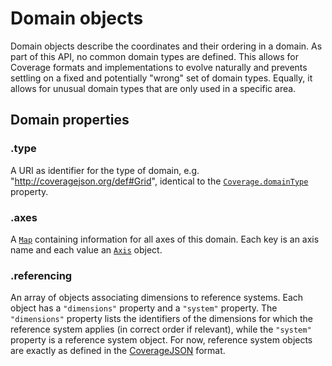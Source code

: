 # Domain objects

Domain objects describe the coordinates and their ordering in a domain.
As part of this API, no common domain types are defined.
This allows for Coverage formats and implementations to evolve naturally and prevents settling on a fixed and potentially "wrong" set of domain types. Equally, it allows for unusual domain types that are only used in a specific area.

## Domain properties

### .type

A URI as identifier for the type of domain, e.g. "http://coveragejson.org/def#Grid", identical to the [`Coverage.domainType`](Coverage.md) property.

### .axes

A [`Map`](https://developer.mozilla.org/de/docs/Web/JavaScript/Reference/Global_Objects/Map) containing information for all axes of this domain. Each key is an axis name and each value an [`Axis`](Axis.md) object.

### .referencing

An array of objects associating dimensions to reference systems. Each object has a `"dimensions"` property and a `"system"` property. The `"dimensions"` property lists the identifiers of the dimensions for which the reference system applies (in correct order if relevant), while the `"system"` property is a reference system object. For now, reference system objects are exactly as defined in the [CoverageJSON](https://github.com/Reading-eScience-Centre/coveragejson/blob/master/spec.md#5-reference-system-objects) format.
